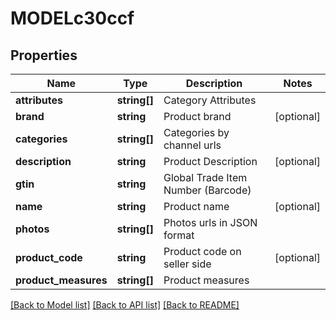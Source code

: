 # MODELc30ccf

## Properties
Name | Type | Description | Notes
------------ | ------------- | ------------- | -------------
**attributes** | **string[]** | Category Attributes | 
**brand** | **string** | Product brand | [optional] 
**categories** | **string[]** | Categories by channel urls | 
**description** | **string** | Product Description | [optional] 
**gtin** | **string** | Global Trade Item Number (Barcode) | 
**name** | **string** | Product name | [optional] 
**photos** | **string[]** | Photos urls in JSON format | 
**product_code** | **string** | Product code on seller side | [optional] 
**product_measures** | **string[]** | Product measures | 

[[Back to Model list]](../README.md#documentation-for-models) [[Back to API list]](../README.md#documentation-for-api-endpoints) [[Back to README]](../README.md)


